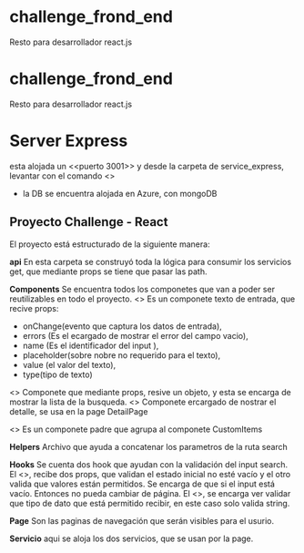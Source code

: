 # challenge_frond_end
Resto para desarrollador react.js 

# challenge_frond_end
Resto para desarrollador react.js 

# Server Express
esta alojada un <<puerto 3001>> y desde la carpeta de service_express, levantar con el comando <<npm run start>>

- la DB se encuentra alojada en Azure, con mongoDB

## Proyecto Challenge - React 
El proyecto está estructurado de la siguiente manera:

**api** 
En esta carpeta se construyó toda la lógica para consumir los servicios get, que mediante props se tiene que pasar las path.

**Components**
Se encuentra todos los componetes que van a poder ser reutilizables en todo el proyecto.
<<CustomInput>> Es un componete texto de entrada, que recive props:
- onChange(evento que captura los datos de entrada), 
- errors (Es el ecargado de mostrar el error del campo vacio), 
- name (Es el identificador del input ),
- placeholder(sobre nobre no requerido para el texto), 
- value (el valor del texto), 
- type(tipo de texto)

<<CustonItem>> Componete que mediante props, resive un objeto, y esta se encarga de mostrar la lista de la busqueda.
<<DetailContainer>> Componete ercargado de nostrar el detalle, se usa en la page DetailPage

<<ResultContainer>> Es un componete padre que agrupa al componete CustomItems

**Helpers**
Archivo que ayuda a concatenar los parametros de la ruta search

**Hooks**
Se cuenta dos hook que ayudan con la validación del input search. 
El <<useForm>>, recibe dos props, que validan el estado inicial no esté vacío y el otro valida que valores están permitidos. Se encarga de que si el input está vacío. Entonces no pueda cambiar de página.
El <<useValidation>>, se encarga ver validar que tipo de dato que está permitido recibir, en este caso solo valida string. 

**Page**
Son las paginas de navegación que serán visibles para el usurio. 

**Servicio**
aqui se aloja los dos servicios, que se usan por la page. 
